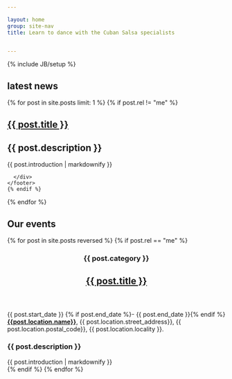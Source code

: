 ```yaml
---

layout: home
group: site-nav
title: Learn to dance with the Cuban Salsa specialists


---
```

{% include JB/setup %}

<section>
  <div class="section news">
    <h2>latest news</h2> 
   {% for post in site.posts limit: 1 %}
    {% if post.rel != "me" %}
    <h2><a href="{{ BASE_PATH }}{{ post.url }}">{{ post.title }}</a></h2>
    <h1>{{ post.description }}</h1>
    <div class="intro">
      {{ post.introduction | markdownify }}
    </div>
    <footer>
      <div class="footer">
      
      </div>
    </footer>
    {% endif %}
  {% endfor %} 
  </div>
</section>

<section>
  <div class="section featured">
  <h2>Our events</h2>
    {% for post in site.posts reversed  %}
      {% if post.rel == "me" %}
  <article>
    <div class="article">
      <header>
        <div class="header">
          <hgroup>
            <h3 class="pill"><span>{{ post.category }}</span></h3>
            <h2><a href="{{ BASE_PATH }}{{ post.url }}">{{ post.title }}</a></h2>
          </hgroup>
        </div>
      </header>
      <footer>
        <div class="footer">
          <p>{{ post.start_date }} {% if post.end_date %}- {{ post.end_date }}{% endif %} <a href="{{ post.location.map_url }}" title="Locate {{ post.location.name}} on Google map"><b>{{post.location.name}}</b></a>, {{ post.location.street_address}}, {{ post.location.postal_code}}, {{ post.location.locality }}.</p>
        </div>
      </footer>
      <h1>{{ post.description }}</h1>
      <div class="intro">
        {{ post.introduction | markdownify }}
      </div>
    </div>
  </article>
      {% endif %}
    {% endfor %}   
  </div>
</section>
